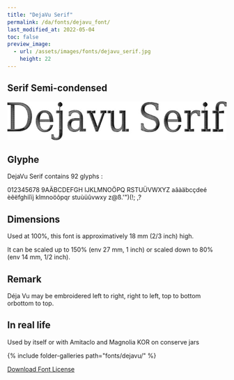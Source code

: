 ```yaml
---
title: "DejaVu Serif"
permalink: /da/fonts/dejavu_font/
last_modified_at: 2022-05-04
toc: false
preview_image:
  - url: /assets/images/fonts/dejavu_serif.jpg
    height: 22
---
```

## Serif Semi-condensed

![Deja Vue Serif Semi-condensed](/assets/images/fonts/dejavu_serif.jpg)

## Glyphe 
DejaVu Serif contains  92 glyphs :

	
012345678
9AÄBCDEFGH
IJKLMNOÖPQ
RSTUÜVWXYZ
aâàäbcçdeé
èêëfghiîïj
klmnoöôpqr
stuùüûvwxy
z@ß.'")(!;
,?

## Dimensions

Used at  100%, this font is approximatively 18 mm  (2/3 inch) high.

It can be scaled up to  150% (env 27 mm, 1 inch)  or scaled down to 80% (env 14 mm, 1/2 inch).


## Remark

Déja Vu may be embroidered left to right, right to left,  top to bottom orbottom to top.

## In real life

Used by itself or with Amitaclo  and Magnolia KOR on conserve jars

{% include folder-galleries path="fonts/dejavu/" %}


[Download Font License](https://github.com/inkstitch/inkstitch/tree/main/fonts/dejavufont/LICENSE)
